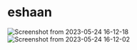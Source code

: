 # eshaan


![Screenshot from 2023-05-24 16-12-18](https://github.com/Eshaan2112/Eshaan2112.github.io/assets/133866078/1b10b7e0-0147-4f75-8ca7-36a91f363415)
![Screenshot from 2023-05-24 16-12-02](https://github.com/Eshaan2112/Eshaan2112.github.io/assets/133866078/0816f96a-dc94-4444-a539-a3c48791dca6)

